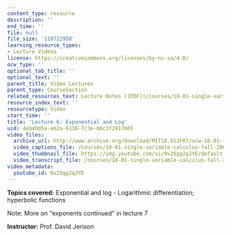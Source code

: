 ```yaml
---
content_type: resource
description: ''
end_time: ''
file: null
file_size: '110722958'
learning_resource_types:
- Lecture Videos
license: https://creativecommons.org/licenses/by-nc-sa/4.0/
ocw_type: ''
optional_tab_title: ''
optional_text: ''
parent_title: Video Lectures
parent_type: CourseSection
related_resources_text: Lecture Notes ([PDF](/courses/18-01-single-variable-calculus-fall-2006/resources/lec6))
resource_index_text: ''
resourcetype: Video
start_time: ''
title: 'Lecture 6: Exponential and Log'
uid: 4eb4b05a-e62a-6136-7c3e-b0c3f2917865
video_files:
  archive_url: http://www.archive.org/download/MIT18.01JF07/ocw-18.01-f07-lec06_300k.mp4
  video_captions_file: /courses/18-01-single-variable-calculus-fall-2006/bd41fe500f275edb8bca3cf1d6f489ea_9v25gg2qJYE.vtt
  video_thumbnail_file: https://img.youtube.com/vi/9v25gg2qJYE/default.jpg
  video_transcript_file: /courses/18-01-single-variable-calculus-fall-2006/6347c869f176038d817f1078a7ee9620_9v25gg2qJYE.pdf
video_metadata:
  youtube_id: 9v25gg2qJYE
---
```


**Topics covered:** Exponential and log - Logarithmic differentiation; hyperbolic functions

Note: More on "exponents continued" in lecture 7

**Instructor:** Prof. David Jerison

